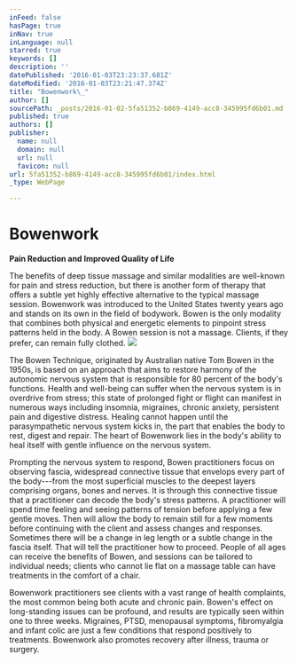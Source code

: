 ```yaml
---
inFeed: false
hasPage: true
inNav: true
inLanguage: null
starred: true
keywords: []
description: ''
datePublished: '2016-01-03T23:23:37.681Z'
dateModified: '2016-01-03T23:21:47.374Z'
title: "Bowenwork\_"
author: []
sourcePath: _posts/2016-01-02-5fa51352-b869-4149-acc8-345995fd6b01.md
published: true
authors: []
publisher:
  name: null
  domain: null
  url: null
  favicon: null
url: 5fa51352-b869-4149-acc8-345995fd6b01/index.html
_type: WebPage

---
```

# Bowenwork 

**Pain Reduction and Improved Quality of Life**

The benefits of deep tissue massage and similar modalities are well-known for pain and stress reduction, but there is another form of therapy that offers a subtle yet highly effective alternative to the typical massage session. Bowenwork was introduced to the United States twenty years ago and stands on its own in the field of bodywork. Bowen is the only modality that combines both physical and energetic elements to pinpoint stress patterns held in the body. A Bowen session is not a massage. Clients, if they prefer, can remain fully clothed.
![](https://the-grid-user-content.s3-us-west-2.amazonaws.com/c439bfe1-628c-4bee-96b8-5a7b2e16f37f.jpg)

The Bowen Technique, originated by Australian native Tom Bowen in the 1950s, is based on an approach that aims to restore harmony of the autonomic nervous system that is responsible for 80 percent of the body's functions. Health and well-being can suffer when the nervous system is in overdrive from stress; this state of prolonged fight or flight can manifest in numerous ways including insomnia, migraines, chronic anxiety, persistent pain and digestive distress. Healing cannot happen until the parasympathetic nervous system kicks in, the part that enables the body to rest, digest and repair. The heart of Bowenwork lies in the body's ability to heal itself with gentle influence on the nervous system.

Prompting the nervous system to respond, Bowen practitioners focus on observing fascia, widespread connective tissue that envelops every part of the body---from the most superficial muscles to the deepest layers comprising organs, bones and nerves. It is through this connective tissue that a practitioner can decode the body's stress patterns. A practitioner will spend time feeling and seeing patterns of tension before applying a few gentle moves. Then will allow the body to remain still for a few moments before continuing with the client and assess changes and responses. Sometimes there will be a change in leg length or a subtle change in the fascia itself. That will tell the practitioner how to proceed. People of all ages can receive the benefits of Bowen, and sessions can be tailored to individual needs; clients who cannot lie flat on a massage table can have treatments in the comfort of a chair.

Bowenwork practitioners see clients with a vast range of health complaints, the most common being both acute and chronic pain. Bowen's effect on long-standing issues can be profound, and results are typically seen within one to three weeks. Migraines, PTSD, menopausal symptoms, fibromyalgia and infant colic are just a few conditions that respond positively to treatments. Bowenwork also promotes recovery after illness, trauma or surgery.